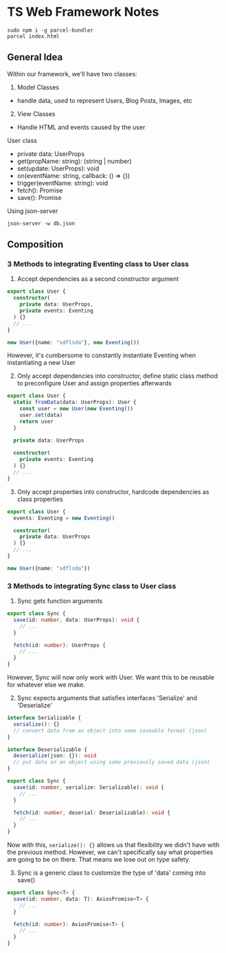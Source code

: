 # TS Web Framework Notes

```cli
sudo npm i -g parcel-bundler
parcel index.html
```

## General Idea
Within our framework, we'll have two classes:
1. Model Classes
  - handle data, used to represent Users, Blog Posts, Images, etc
2. View Classes
  - Handle HTML and events caused by the user

User class
- private data: UserProps
- get(propName: string): (string | number)
- set(update: UserProps): void
- on(eventName: string, callback: () => {})
- trigger(eventName: string): void
- fetch(): Promise
- save(): Promise


Using json-server
```cli
json-server -w db.json
```

## Composition

### 3 Methods to integrating Eventing class to User class
1. Accept dependencies as a second constructor argument
```ts
export class User {
  constructor(
    private data: UserProps,
    private events: Eventing
  ) {}
  // ...
}

new User({name: "sdflsda"}, new Eventing())
```
However, it's cumbersome to constantly instantiate Eventing when instantiating a new User

2. Only accept dependencies into constructor, define static class method to preconfigure User and assign properties afterwards
```ts
export class User {
  static fromData(data: UserProps): User {
    const user = new User(new Eventing())
    user.set(data)
    return user
  }

  private data: UserProps
  
  constructor(
    private events: Eventing
  ) {}
  // ...
}
```

3. Only accept properties into constructor, hardcode dependencies as class properties
```ts
export class User {
  events: Eventing = new Eventing()

  constructor(
    private data: UserProps
  ) {}
  // ...
}

new User({name: "sdflsda"})
```

### 3 Methods to integrating Sync class to User class
1. Sync gets function arguments
```ts
export class Sync {
  save(id: number, data: UserProps): void {
    // ...
  }

  fetch(id: number): UserProps {
    // ...
  }
}
```
However, Sync will now only work with User. We want this to be reusable for whatever else we make.

2. Sync expects arguments that satisfies interfaces 'Serialize' and 'Deserialize'
```ts
interface Serializable {
  serialize(): {}
  // convert data from an object into some saveable format (json)
}

interface Deserializable {
  deserialize(json: {}): void
  // put data on an object using some previously saved data (json)
}

export class Sync {
  save(id: number, serialize: Serializable): void {
    // ...
  }

  fetch(id: number, deserial: Deserializable): void {
    // ...
  }
}
```
Now with this, `serialize(): {}` allows us that flexibility we didn't have with the previous method.
However, we can't specifically say what properties are going to be on there. That means we lose out on type safety. 

3. Sync is a generic class to customize the type of 'data' coming into save()
```ts
export class Sync<T> {
  save(id: number, data: T): AxiosPromise<T> {
    // ...
  }

  fetch(id: number): AxiosPromise<T> {
    // ...
  }
}
```